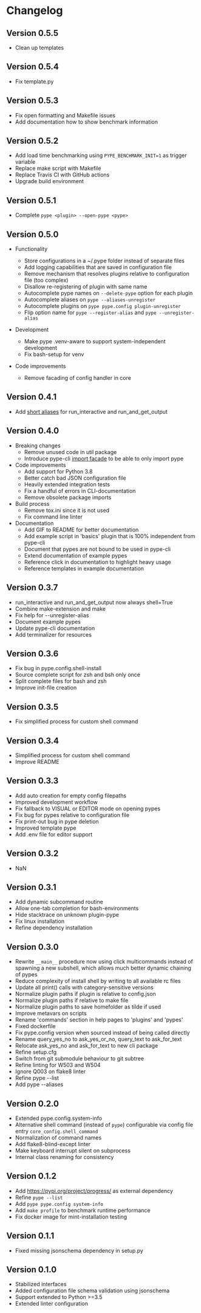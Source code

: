 # Changelog

## Version 0.5.5

-   Clean up templates

## Version 0.5.4

-   Fix template.py

## Version 0.5.3

-   Fix open formatting and Makefile issues
-   Add documentation how to show benchmark information

## Version 0.5.2

-   Add load time benchmarking using `PYPE_BENCHMARK_INIT=1` as trigger variable
-   Replace make script with Makefile
-   Replace Travis CI with GitHub actions
-   Upgrade build environment

## Version 0.5.1

-   Complete `pype <plugin> --open-pype <pype>`

## Version 0.5.0

-   Functionality

    -   Store configurations in a ~/.pype folder instead of separate files
    -   Add logging capabilities that are saved in configuration file
    -   Remove mechanism that resolves plugins relative to configuration file (too complex)
    -   Disallow re-registering of plugin with same name
    -   Autocomplete pype names on `--delete-pype` option for each plugin
    -   Autocomplete aliases on `pype --aliases-unregister`
    -   Autocomplete plugins on `pype pype.config plugin-unregister`
    -   Flip option name for `pype --register-alias` and `pype --unregister-alias`

-   Development

    -   Make pype .venv-aware to support system-independent development
    -   Fix bash-setup for venv

-   Code improvements
    -   Remove facading of config handler in core

## Version 0.4.1

-   Add [short aliases](pype/__init__.py) for run_interactive and run_and_get_output

## Version 0.4.0

-   Breaking changes
    -   Remove unused code in util package
    -   Introduce pype-cli [import facade](pype/__init__.py) to be able to only import pype
-   Code improvements
    -   Add support for Python 3.8
    -   Better catch bad JSON configuration file
    -   Heavily extended integration tests
    -   Fix a handful of errors in CLI-documentation
    -   Remove obsolete package imports
-   Build process
    -   Remove tox.ini since it is not used
    -   Fix command line linter
-   Documentation
    -   Add GIF to README for better documentation
    -   Add example script in 'basics' plugin that is 100% independent from pype-cli
    -   Document that pypes are not bound to be used in pype-cli
    -   Extend documentation of example pypes
    -   Reference click in documentation to highlight heavy usage
    -   Reference templates in example documentation

## Version 0.3.7

-   run_interactive and run_and_get_output now always shell=True
-   Combine make-extension and make
-   Fix help for --unregister-alias
-   Document example pypes
-   Update pype-cli documentation
-   Add terminalizer for resources

## Version 0.3.6

-   Fix bug in pype.config.shell-install
-   Source complete script for zsh and bsh only once
-   Split complete files for bash and zsh
-   Improve init-file creation

## Version 0.3.5

-   Fix simplified process for custom shell command

## Version 0.3.4

-   Simplified process for custom shell command
-   Improve README

## Version 0.3.3

-   Add auto creation for empty config filepaths
-   Improved development workflow
-   Fix fallback to VISUAL or EDITOR mode on opening pypes
-   Fix bug for pypes relative to configuration file
-   Fix print-out bug in pype deletion
-   Improved template pype
-   Add .env file for editor support

## Version 0.3.2

-   NaN

## Version 0.3.1

-   Add dynamic subcommand routine
-   Allow one-tab completion for bash-environments
-   Hide stacktrace on unknown plugin-pype
-   Fix linux installation
-   Refine dependency installation

## Version 0.3.0

-   Rewrite `__main__` procedure now using click multicommands instead of spawning a new subshell, which allows much better dynamic chaining of pypes
-   Reduce complexity of install shell by writing to all available rc files
-   Update all print() calls with category-sensitive versions
-   Normalize plugin paths if plugin is relative to config.json
-   Normalize plugin paths if relative to make file
-   Normalize plugin paths to save homefolder as tilde if used
-   Improve metavars on scripts
-   Rename 'commands' section in help pages to 'plugins' and 'pypes'
-   Fixed dockerfile
-   Fix pype.config version when sourced instead of being called directly
-   Rename query_yes_no to ask_yes_or_no, query_text to ask_for_text
-   Relocate ask_yes_no and ask_for_text to new cli package
-   Refine setup.cfg
-   Switch from git submodule behaviour to git subtree
-   Refine linting for W503 and W504
-   Ignore Q003 on flake8 linter
-   Refine pype --list
-   Add pype --aliases

## Version 0.2.0

-   Extended pype.config.system-info
-   Alternative shell command (instead of `pype`) configurable via config file entry `core_config.shell_command`
-   Normalization of command names
-   Add flake8-blind-except linter
-   Make keyboard interrupt silent on subprocess
-   Internal class renaming for consistency

## Version 0.1.2

-   Add <https://pypi.org/project/progress/> as external dependency
-   Refine `pype --list`
-   Add `pype pype.config system-info`
-   Add `make profile` to benchmark runtime performance
-   Fix docker image for mint-installation testing

## Version 0.1.1

-   Fixed missing jsonschema dependency in setup.py

## Version 0.1.0

-   Stabilized interfaces
-   Added configuration file schema validation using jsonschema
-   Support extended to Python >=3.5
-   Extended linter configuration
